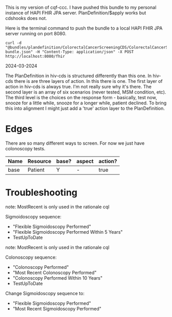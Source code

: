 This is my version of cqf-ccc. I have pushed this bundle to my personal instance of HAPI FHIR JPA server. PlanDefinition/$apply works but cdshooks does not. 

Here is the terminal command to push the bundle to a local HAPI FHIR JPA server running on port 8080. 
```
curl -d "@bundles/plandefinition/ColorectalCancerScreeningCDS/ColorectalCancerScreeningCDS-bundle.json" -H "Content-Type: application/json" -X POST http://localhost:8080/fhir
```

2024-03-2024

The PlanDefinition in hiv-cds is structured differently than this one. In hiv-cds there is are three layers of action. In this there is one. The first layer of action in hiv-cds is always true. I'm not really sure why it's there. The second layer is an array of six scenarios (never tested, MSM condition, etc). The third level is the choices on the response form - basically, test now, snooze for a little while, snooze for a longer while, patient declined. To bring this into alignment I might just add a 'true' action layer to the PlanDefinition. 

# Edges

There are so many different ways to screen. For now we just have colonoscopy tests. 

|Name|Resource|base?|aspect|action?|
|---|---|---|---|---|
|base|Patient|Y|-|true|

# Troubleshooting

note: MostRecent is only used in the rationale cql

Sigmoidoscopy sequence: 
- "Flexible Sigmoidoscopy Performed"
- "Flexible Sigmoidoscopy Performed Within 5 Years"
- TestUpToDate

note: MostRecent is only used in the rationale cql

Colonoscopy sequence: 
- "Colonoscopy Performed"
- "Most Recent Colonoscopy Performed"
- "Colonoscopy Performed Within 10 Years"
- TestUpToDate


Change Sigmoidoscopy sequence to: 
- "Flexible Sigmoidoscopy Performed"
- "Most Recent Sigmoidoscopy Performed"